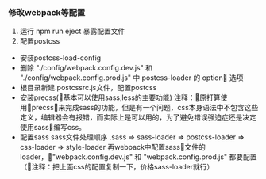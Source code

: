 ### 修改webpack等配置
1. 运行 npm run eject 暴露配置文件
2. 配置postcss
* 安装postcss-load-config
* 删除 "./config/webpack.config.dev.js" 和 "./config/webpack.config.prod.js" 中 postcss-loader 的 option 选项
* 根目录新建.postcssrc.js文件，配置postcss
* 安装precss(基本可以使用sass,less的主要功能)
注释：原打算使用precss来完成sass的功能，但是有一个问题，css本身语法中不包含这些定义，编辑器会有报错，而实际上是可以用的，为了避免错误强迫症还是决定使用sass编写css。
* 配置sass
sass文件处理顺序
.sass => sass-loader => postcss-loader => css-loader => style-loader
再webpack中配置sass文件的loader，"webpack.config.dev.js" 和 "webpack.config.prod.js" 都要配置（注释：把上面css的配置复制一下，价格sass-loader就行）
